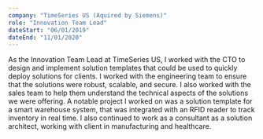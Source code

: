 ```yaml
---
company: "TimeSeries US (Aquired by Siemens)"
role: "Innovation Team Lead"
dateStart: "06/01/2019"
dateEnd: "11/01/2020"
---
```


As the Innovation Team Lead at TimeSeries US, I worked with the CTO to design and implement solution templates that could be used to quickly deploy solutions for clients. I worked with the engineering team to ensure that the solutions were robust, scalable, and secure. I also worked with the sales team to help them understand the technical aspects of the solutions we were offering. A notable project I worked on was a solution template for a smart warehouse system, that was integrated with an RFID reader to track inventory in real time. I also continued to work as a consultant as a solution architect, working with client in manufacturing and healthcare. 

